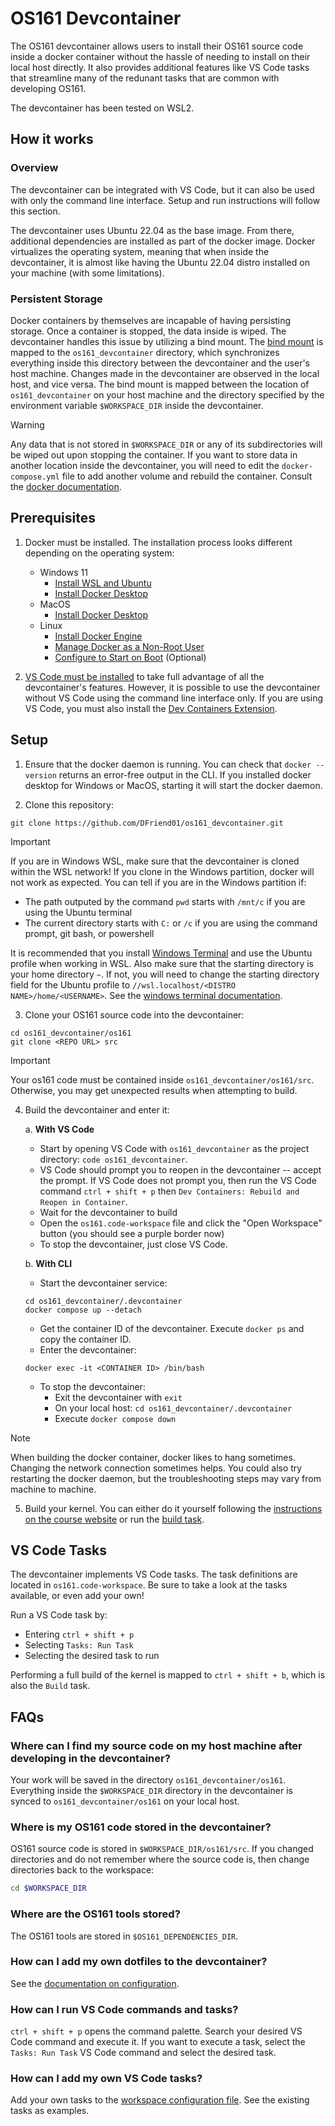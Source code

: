 # OS161 Devcontainer

The OS161 devcontainer allows users to install their OS161 source code inside a docker
container without the hassle of needing to install on their local host directly. It also
provides additional features like VS Code tasks that streamline many of the redunant tasks
that are common with developing OS161.

The devcontainer has been tested on WSL2.


## How it works


### Overview

The devcontainer can be integrated with VS Code, but it can also be used with only the
command line interface. Setup and run instructions will follow this section.

The devcontainer uses Ubuntu 22.04 as the base image. From there, additional dependencies
are installed as part of the docker image. Docker virtualizes the operating system, meaning
that when inside the devcontainer, it is almost like having the Ubuntu 22.04 distro installed
on your machine (with some limitations).

### Persistent Storage

Docker containers by themselves are incapable of having persisting storage. Once a container is stopped,
the data inside is wiped. The devcontainer handles this issue by utilizing a bind mount.
The [bind mount](https://docs.docker.com/storage/bind-mounts/) is mapped to the `os161_devcontainer` directory,
which synchronizes everything inside this directory between the devcontainer and the user's host machine. 
Changes made in the devcontainer are observed in the local host, and vice versa. The bind mount
is mapped between the location of `os161_devcontainer` on your host machine and the directory
specified by the environment variable `$WORKSPACE_DIR` inside the devcontainer.


> [!WARNING]
> Any data that is not stored in `$WORKSPACE_DIR` or any of its subdirectories will be wiped out upon
> stopping the container. If you want to store data in another location inside the devcontainer,
> you will need to edit the `docker-compose.yml` file to add another volume and rebuild the container.
> Consult the [docker documentation](https://docs.docker.com/storage/volumes/#use-a-volume-with-docker-compose).

## Prerequisites

1. Docker must be installed. The installation process looks different depending on the operating system:
    - Windows 11
        - [Install WSL and Ubuntu](https://ubuntu.com/tutorials/install-ubuntu-on-wsl2-on-windows-11-with-gui-support#1-overview)
        - [Install Docker Desktop](https://docs.docker.com/desktop/install/windows-install/)
    - MacOS
        - [Install Docker Desktop](https://docs.docker.com/desktop/install/mac-install/)
    - Linux
        - [Install Docker Engine](https://docs.docker.com/engine/install/)
        - [Manage Docker as a Non-Root User](https://docs.docker.com/engine/install/linux-postinstall/#manage-docker-as-a-non-root-user)
        - [Configure to Start on Boot](https://docs.docker.com/engine/install/linux-postinstall/#configure-docker-to-start-on-boot) (Optional)

2. [VS Code must be installed](https://code.visualstudio.com/download) to take full advantage
of all the devcontainer's features. However, it is possible to use the devcontainer without VS Code
using the command line interface only. If you are using VS Code, you must also install the
[Dev Containers Extension](https://marketplace.visualstudio.com/items?itemName=ms-vscode-remote.remote-containers).

## Setup

1. Ensure that the docker daemon is running. You can check that `docker --version` returns an error-free
output in the CLI. If you installed docker desktop for Windows or MacOS, starting it will start the
docker daemon.

2. Clone this repository:

```
git clone https://github.com/DFriend01/os161_devcontainer.git
```

> [!IMPORTANT]
> If you are in Windows WSL, make sure that the devcontainer is cloned within the WSL network! If you
> clone in the Windows partition, docker will not work as expected. You can tell if you are in the
> Windows partition if:
>
> - The path outputed by the command `pwd` starts with `/mnt/c` if you are using the Ubuntu terminal
> - The current directory starts with `C:` or `/c` if you are using the command prompt, git bash, or powershell
>
> It is recommended that you install [Windows Terminal](https://learn.microsoft.com/en-us/windows/terminal/install)
> and use the Ubuntu profile when working in WSL. Also make sure that the starting directory is your home directory
> `~`. If not, you will need to change the starting directory field for the Ubuntu profile to
> `//wsl.localhost/<DISTRO NAME>/home/<USERNAME>`.
> See the [windows terminal documentation](https://learn.microsoft.com/en-us/windows/terminal/customize-settings/profile-general#starting-directory).

3. Clone your OS161 source code into the devcontainer:

```
cd os161_devcontainer/os161
git clone <REPO URL> src
```

> [!IMPORTANT]
> Your os161 code must be contained inside `os161_devcontainer/os161/src`. Otherwise, you may get unexpected
> results when attempting to build.

4. Build the devcontainer and enter it:

    a. **With VS Code**
        
    - Start by opening VS Code with `os161_devcontainer` as the project directory: `code os161_devcontainer`.
    - VS Code should prompt you to reopen in the devcontainer -- accept the prompt. If VS Code does not prompt
        you, then run the VS Code command `ctrl + shift + p` then `Dev Containers: Rebuild and Reopen in Container`.
    - Wait for the devcontainer to build
    - Open the `os161.code-workspace` file and click the "Open Workspace" button (you should see a purple border now)
    - To stop the devcontainer, just close VS Code.

    b. **With CLI**

    - Start the devcontainer service:

    ```
    cd os161_devcontainer/.devcontainer
    docker compose up --detach
    ```

    - Get the container ID of the devcontainer. Execute `docker ps` and copy the container ID.
    - Enter the devcontainer:

    ```
    docker exec -it <CONTAINER ID> /bin/bash
    ```

    - To stop the devcontainer:
        - Exit the devcontainer with `exit`
        - On your local host: `cd os161_devcontainer/.devcontainer`
        - Execute `docker compose down`

> [!NOTE]
> When building the docker container, docker likes to hang sometimes. Changing the network connection
> sometimes helps. You could also try restarting the docker daemon, but the troubleshooting steps may vary from
> machine to machine.

5. Build your kernel. You can either do it yourself following the
[instructions on the course website](https://people.ece.ubc.ca/~os161/os161-site/build-os161.html)
or run the [build task](#vs-code-tasks).

## VS Code Tasks

The devcontainer implements VS Code tasks. The task definitions are located in `os161.code-workspace`. Be sure to
take a look at the tasks available, or even add your own!

Run a VS Code task by:
- Entering `ctrl + shift + p`
- Selecting `Tasks: Run Task`
- Selecting the desired task to run

Performing a full build of the kernel is mapped to `ctrl + shift + b`, which is also the `Build` task.

## FAQs

### Where can I find my source code on my host machine after developing in the devcontainer?

Your work will be saved in the directory `os161_devcontainer/os161`. Everything inside the `$WORKSPACE_DIR`
directory in the devcontainer is synced to `os161_devcontainer/os161` on your local host.

### Where is my OS161 code stored in the devcontainer?

OS161 source code is stored in `$WORKSPACE_DIR/os161/src`. If you changed directories and do not remember
where the source code is, then change directories back to the workspace:

```bash
cd $WORKSPACE_DIR
```

### Where are the OS161 tools stored?

The OS161 tools are stored in `$OS161_DEPENDENCIES_DIR`.

### How can I add my own dotfiles to the devcontainer?

See the [documentation on configuration](.devcontainer/config/README.md).

### How can I run VS Code commands and tasks?

`ctrl + shift + p` opens the command palette. Search your desired VS Code command and execute it.
If you want to execute a task, select the `Tasks: Run Task` VS Code command and select the desired
task.

### How can I add my own VS Code tasks?

Add your own tasks to the [workspace configuration file](os161.code-workspace). See the existing tasks
as examples.
